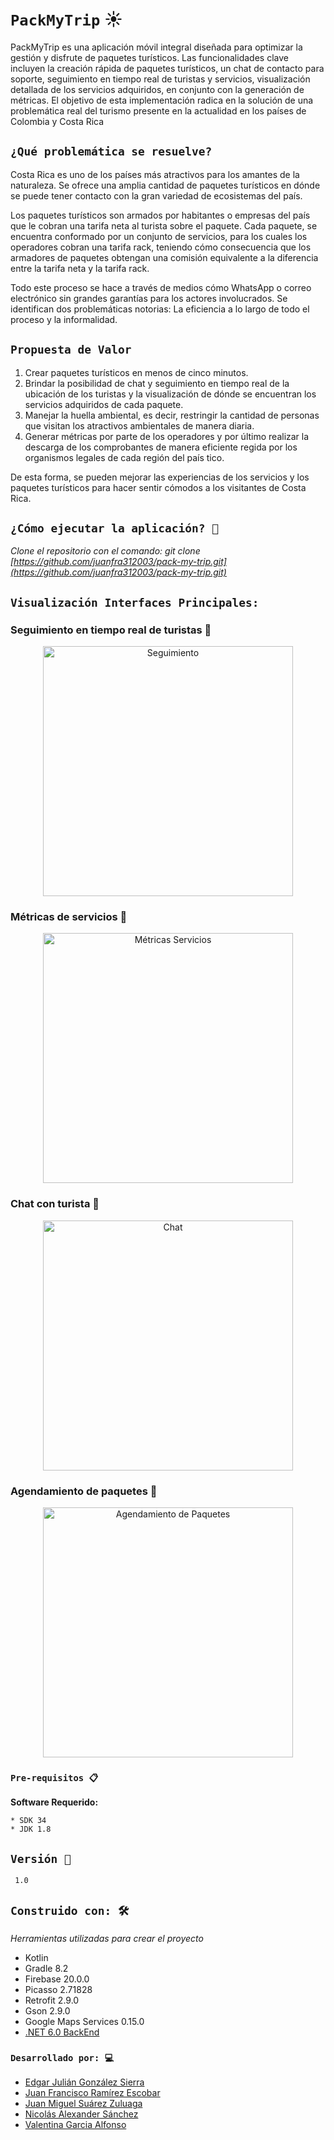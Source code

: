 # `PackMyTrip` :sunny: 

PackMyTrip es una aplicación móvil integral diseñada para optimizar la gestión y disfrute de paquetes turísticos. Las funcionalidades clave incluyen la creación rápida de paquetes turísticos, un chat de contacto para soporte, seguimiento en tiempo real de turistas y servicios, visualización detallada de los servicios adquiridos, en conjunto con la generación de métricas. El objetivo de esta implementación radica en la solución de una problemática real del turismo presente en la actualidad en los países de Colombia y Costa Rica

## `¿Qué problemática se resuelve?`
Costa Rica es uno de los países más atractivos para los amantes de la naturaleza. Se ofrece una amplia cantidad de paquetes turísticos en dónde se puede tener contacto con la gran variedad de ecosistemas del país.
	
Los paquetes turísticos son armados por habitantes o empresas del país que le cobran una tarifa neta al turista sobre el paquete. Cada paquete, se encuentra conformado por un conjunto de servicios, para los cuales los operadores cobran una tarifa rack, teniendo cómo consecuencia que los armadores de paquetes obtengan una comisión equivalente a la diferencia entre la tarifa neta y la tarifa rack.

Todo este proceso se hace a través de medios cómo WhatsApp o correo electrónico sin grandes garantías para los actores involucrados. Se identifican dos problemáticas notorias: La eficiencia a lo largo de todo el proceso y la informalidad.

## `Propuesta de Valor`

1. Crear paquetes turísticos en menos de cinco minutos.  
2. Brindar la posibilidad de chat y seguimiento en tiempo real de la ubicación de los turistas y la visualización de dónde se encuentran los servicios adquiridos de cada paquete. 
3. Manejar la huella ambiental, es decir, restringir la cantidad de personas que visitan los atractivos ambientales de manera diaria.
4. Generar métricas por parte de los operadores y por último realizar la descarga de los comprobantes de manera eficiente regida por los organismos legales de cada región del país tico.

De esta forma, se pueden mejorar las experiencias de los servicios y los paquetes turísticos para hacer sentir cómodos a los visitantes de Costa Rica.


## `¿Cómo ejecutar la aplicación? 🚀`

_Clone el repositorio con el comando: git clone [https://github.com/juanfra312003/pack-my-trip.git](https://github.com/juanfra312003/pack-my-trip.git)_

## `Visualización Interfaces Principales: `
### Seguimiento en tiempo real de turistas 🧗

<p align="center">
  <img src="https://github.com/juanfra312003/pack-my-trip/assets/99839239/12a8d6ef-72d5-4f2c-b6e2-1258bfc49229" alt="Seguimiento" width="400">
</p>

### Métricas de servicios 🌋

<p align="center">
  <img src="https://github.com/juanfra312003/pack-my-trip/assets/99839239/edc35b29-97aa-4533-9170-b8a9322ab61e" alt="Métricas Servicios" width="400">
</p>

### Chat con turista 💬


<p align = "center">
 <img src = "https://github.com/juanfra312003/pack-my-trip/assets/99839239/9706543e-e67c-4f96-8827-80e24591403b" alt = "Chat" width = "400">
</p>


### Agendamiento de paquetes 📅

<p align = "center">
 <img src = "https://github.com/juanfra312003/pack-my-trip/assets/99839239/8798554a-5cd8-4051-8d3e-39fa49bcd74d" alt = "Agendamiento de Paquetes" width = "400">
</p>

### `Pre-requisitos 📋`

**Software Requerido:**

```
* SDK 34
* JDK 1.8
```

## `Versión 📌`

```
 1.0
```

## `Construido con: 🛠️` 

_Herramientas utilizadas para crear el proyecto_


* Kotlin
* Gradle 8.2
* Firebase 20.0.0
* Picasso 2.71828
* Retrofit 2.9.0
* Gson 2.9.0
* Google Maps Services 0.15.0
* [.NET 6.0 BackEnd](https://github.com/Juligo17/PackMyTripBack)

### `Desarrollado por: 💻`

* [Edgar Julián González Sierra](https://github.com/Juligo17)
* [Juan Francisco Ramírez Escobar](https://github.com/juanfra312003)
* [Juan Miguel Suárez Zuluaga](https://github.com/juanzulu)
* [Nicolás Alexander Sánchez](https://github.com/Lexsanche)
* [Valentina Garcia Alfonso](https://github.com/valentinaG08)
